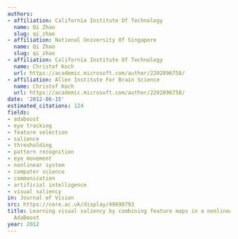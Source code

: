 ```yaml
---
authors:
- affiliation: California Institute Of Technology
  name: Qi Zhao
  slug: qi_zhao
- affiliation: National University Of Singapore
  name: Qi Zhao
  slug: qi_zhao
- affiliation: California Institute Of Technology
  name: Christof Koch
  url: https://academic.microsoft.com/author/2202896758/
- affiliation: Allen Institute For Brain Science
  name: Christof Koch
  url: https://academic.microsoft.com/author/2202896758/
date: '2012-06-15'
estimated_citations: 124
fields:
- adaboost
- eye tracking
- feature selection
- salience
- thresholding
- pattern recognition
- eye movement
- nonlinear system
- computer science
- communication
- artificial intelligence
- visual saliency
in: Journal of Vision
src: https://core.ac.uk/display/48690793
title: Learning visual saliency by combining feature maps in a nonlinear manner using
  AdaBoost
year: 2012
---
```


